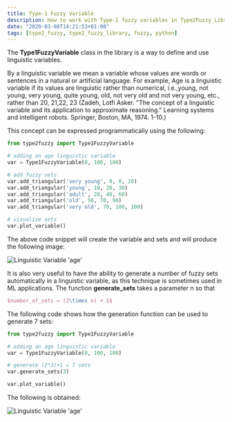 ```yaml
---
title: Type-1 Fuzzy Variable
description: How to work with Type-1 fuzzy variables in Type2Fuzzy Library
date: "2020-03-08T14:21:53+01:00"
tags: [type2_fuzzy, type2_fuzzy_library, fuzzy, python]
---
```


The **Type1FuzzyVariable** class in the library is a way to define and use linguistic variables.

By a linguistic variable we mean a variable whose values are words or sentences in a natural or artificial language. For example, Age is a linguistic variable if its values are linguistic rather than numerical, i.e.,young, not young, very young, quite young, old, not very old and not very young, etc., rather than 20, 21,22, 23 (Zadeh, Lotfi Asker. "The concept of a linguistic variable and its application to approximate reasoning." Learning systems and intelligent robots. Springer, Boston, MA, 1974. 1-10.)

This concept can be expressed programmatically using the following:

```python
from type2fuzzy import Type1FuzzyVariable

# adding an age linguistic variable
var = Type1FuzzyVariable(0, 100, 100)

# add fuzzy sets
var.add_triangular('very young', 0, 0, 20)
var.add_triangular('young', 10, 20, 30)
var.add_triangular('adult', 20, 40, 60)
var.add_triangular('old', 50, 70, 90)
var.add_triangular('very old', 70, 100, 100)

# visualize sets
var.plot_variable()
```

The above code snippet will create the variable and sets and will produce the following image:

![Linguistic Variable 'age'](/note/fuzzy/img/fuzzy_variable.jpeg)

It is also very useful to have the ability to generate a number of fuzzy sets automatically in a linguistic variable, as this technique is sometimes used in ML applications. The function **generate_sets** takes a parameter n so that

```latex
$number_of_sets = (2\times n) + 1$
```

The following code shows how the generation function can be used to generate 7 sets:

```python
from type2fuzzy import Type1FuzzyVariable

# adding an age linguistic variable
var = Type1FuzzyVariable(0, 100, 100)

# generate (2*3)+1 = 7 sets
var.generate_sets(3)

var.plot_variable()
```

The following is obtained:

![Linguistic Variable 'age'](/note/fuzzy/img/fuzzy_variable_gen.jpeg)
